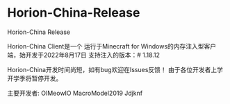 # Horion-China-Release
Horion-China Release

Horion-China Client是一个
运行于Minecraft for Windows的内存注入型客户端，始开发于2022年8月17日
支持注入的版本：# 1.18.12

Horion-China开发时间尚短，如有bug欢迎在Issues反馈！
由于各位开发者上学 开学季将暂停开发。

主要开发者:
OIMeowIO
MacroModel2019
Jdjknf
